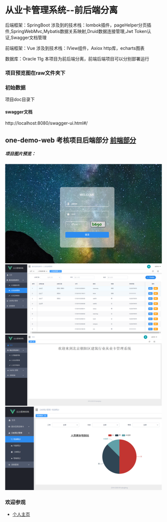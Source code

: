 # 从业卡管理系统--前后端分离
后端框架：SpringBoot
涉及到的技术栈：lombok插件，pageHelper分页插件,SpringWebMvc,Mybatis数据关系映射,Druid数据连接管理,Jwt Token认证,Swagger文档管理

前端框架：Vue
涉及到技术栈：IView组件，Axiox http库，echarts图表

数据库：Oracle 11g 
本项目为前后端分离，前端后端项目可以分别部署运行

### 项目预览图在raw文件夹下

### 初始数据
项目doc目录下

#### swagger文档
http://localhost:8080/swagger-ui.html#/

## one-demo-web 考核项目后端部分 [前端部分](https://github.com/lingfenghu/one-demo-front)

##### 项目图片预览：
![登录页](https://github.com/lingfenghu/one-demo-front/blob/master/raw/1.png)
![展示页](https://github.com/lingfenghu/one-demo-front/blob/master/raw/2.png)
![展示页](https://github.com/lingfenghu/one-demo-front/blob/master/raw/3.png)
![展示页](https://github.com/lingfenghu/one-demo-front/blob/master/raw/4.png)

### 欢迎参观
* [个人主页](https://lingfenghu.github.io/)
